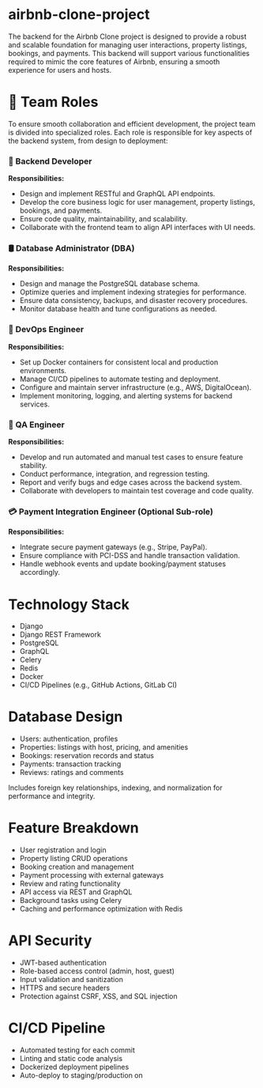 # airbnb-clone-project

The backend for the Airbnb Clone project is designed to provide a robust and scalable foundation for managing user interactions, property listings, bookings, and payments. This backend will support various functionalities required to mimic the core features of Airbnb, ensuring a smooth experience for users and hosts.

# 👥 Team Roles

To ensure smooth collaboration and efficient development, the project team is divided into specialized roles. Each role is responsible for key aspects of the backend system, from design to deployment:

### 🔧 Backend Developer  
**Responsibilities:**
- Design and implement RESTful and GraphQL API endpoints.  
- Develop the core business logic for user management, property listings, bookings, and payments.  
- Ensure code quality, maintainability, and scalability.  
- Collaborate with the frontend team to align API interfaces with UI needs.  

### 🛢️ Database Administrator (DBA)  
**Responsibilities:**
- Design and manage the PostgreSQL database schema.  
- Optimize queries and implement indexing strategies for performance.  
- Ensure data consistency, backups, and disaster recovery procedures.  
- Monitor database health and tune configurations as needed.  

### 🚀 DevOps Engineer  
**Responsibilities:**
- Set up Docker containers for consistent local and production environments.  
- Manage CI/CD pipelines to automate testing and deployment.  
- Configure and maintain server infrastructure (e.g., AWS, DigitalOcean).  
- Implement monitoring, logging, and alerting systems for backend services.  

### 🧪 QA Engineer  
**Responsibilities:**
- Develop and run automated and manual test cases to ensure feature stability.  
- Conduct performance, integration, and regression testing.  
- Report and verify bugs and edge cases across the backend system.  
- Collaborate with developers to maintain test coverage and code quality.  

### 💳 Payment Integration Engineer (Optional Sub-role)  
**Responsibilities:**
- Integrate secure payment gateways (e.g., Stripe, PayPal).  
- Ensure compliance with PCI-DSS and handle transaction validation.  
- Handle webhook events and update booking/payment statuses accordingly.  

# Technology Stack

- Django  
- Django REST Framework  
- PostgreSQL  
- GraphQL  
- Celery  
- Redis  
- Docker  
- CI/CD Pipelines (e.g., GitHub Actions, GitLab CI)

# Database Design

- Users: authentication, profiles  
- Properties: listings with host, pricing, and amenities  
- Bookings: reservation records and status  
- Payments: transaction tracking  
- Reviews: ratings and comments  

Includes foreign key relationships, indexing, and normalization for performance and integrity.

# Feature Breakdown

- User registration and login  
- Property listing CRUD operations  
- Booking creation and management  
- Payment processing with external gateways  
- Review and rating functionality  
- API access via REST and GraphQL  
- Background tasks using Celery  
- Caching and performance optimization with Redis  

# API Security

- JWT-based authentication  
- Role-based access control (admin, host, guest)  
- Input validation and sanitization  
- HTTPS and secure headers  
- Protection against CSRF, XSS, and SQL injection  

# CI/CD Pipeline

- Automated testing for each commit  
- Linting and static code analysis  
- Dockerized deployment pipelines  
- Auto-deploy to staging/production on
